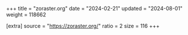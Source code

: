 +++
title = "zoraster.org"
date = "2024-02-21"
updated = "2024-08-01"
weight = 118662

[extra]
source = "https://zoraster.org/"
ratio = 2
size = 116
+++
